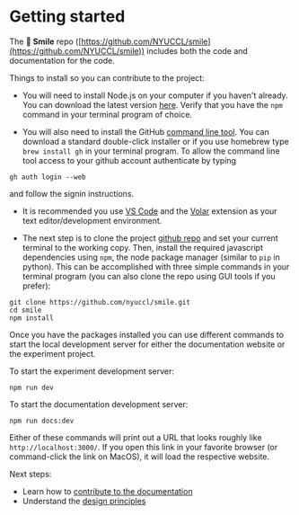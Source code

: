 # Getting started

The **🫠 Smile** repo ([https://github.com/NYUCCL/smile](https://github.com/NYUCCL/smile)) includes both the code and documentation for the code.


Things to install so you can contribute to the project:

- You will need to install Node.js on your computer if you haven't already.  You can download the latest version [here](https://nodejs.org/en/download/).  Verify that you have the `npm` command in your terminal program of choice.

- You will also need to install the GitHub [command line tool](https://cli.github.com).  You can download a standard double-click installer or if you use homebrew type `brew install gh` in your terminal program.  To allow the command line tool access to your github account authenticate by typing

```
gh auth login --web
```

and follow the signin instructions.

- It is recommended you use [VS Code](https://code.visualstudio.com/) and the [Volar](https://marketplace.visualstudio.com/items?itemName=Vue.volar) extension as your text editor/development environment.

- The next step is to clone the project [github repo](https://github.com/NYUCCL/smile) and set
your current terminal to the working copy. Then, install the required javascript dependencies
using `npm`, the node package manager (similar to `pip` in python).  This can be accomplished with three simple commands in your terminal program (you can also clone the repo using GUI tools if you prefer):

```
git clone https://github.com/nyuccl/smile.git
cd smile
npm install
```

Once you have the packages installed you can use different commands to start the local development server for either the documentation website or the experiment project.



To start the experiment development server:

```
npm run dev
```

To start the documentation development server:

```
npm run docs:dev
```

Either of these commands will print out a URL that looks roughly like `http://localhost:3000/`. If you open this link in your favorite browser (or command-click the link on MacOS), it will load the respective website. 

Next steps: 
- Learn how to [contribute to the documentation](/contributing)
- Understand the [design principles](/principles)